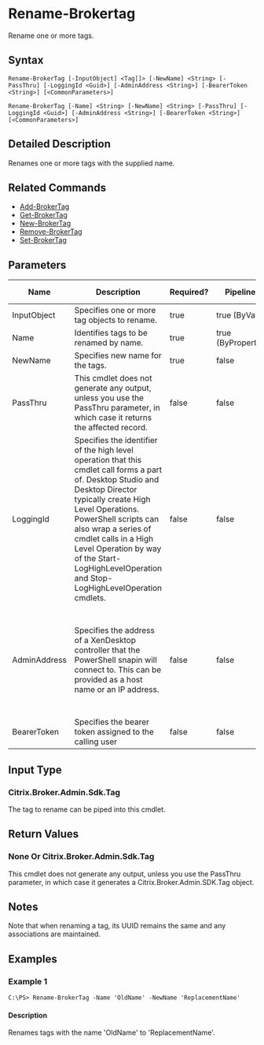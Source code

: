 ﻿
# Rename-Brokertag
Rename one or more tags.
## Syntax
```
Rename-BrokerTag [-InputObject] <Tag[]> [-NewName] <String> [-PassThru] [-LoggingId <Guid>] [-AdminAddress <String>] [-BearerToken <String>] [<CommonParameters>]

Rename-BrokerTag [-Name] <String> [-NewName] <String> [-PassThru] [-LoggingId <Guid>] [-AdminAddress <String>] [-BearerToken <String>] [<CommonParameters>]
```
## Detailed Description
Renames one or more tags with the supplied name.


## Related Commands

* [Add-BrokerTag](./Add-BrokerTag/)
* [Get-BrokerTag](./Get-BrokerTag/)
* [New-BrokerTag](./New-BrokerTag/)
* [Remove-BrokerTag](./Remove-BrokerTag/)
* [Set-BrokerTag](./Set-BrokerTag/)
## Parameters
| Name   | Description | Required? | Pipeline Input | Default Value |
| --- | --- | --- | --- | --- |
| InputObject | Specifies one or more tag objects to rename. | true | true (ByValue) |  |
| Name | Identifies tags to be renamed by name. | true | true (ByPropertyName) |  |
| NewName | Specifies new name for the tags. | true | false |  |
| PassThru | This cmdlet does not generate any output, unless you use the PassThru parameter, in which case it returns the affected record. | false | false | False |
| LoggingId | Specifies the identifier of the high level operation that this cmdlet call forms a part of. Desktop Studio and Desktop Director typically create High Level Operations. PowerShell scripts can also wrap a series of cmdlet calls in a High Level Operation by way of the Start-LogHighLevelOperation and Stop-LogHighLevelOperation cmdlets. | false | false |  |
| AdminAddress | Specifies the address of a XenDesktop controller that the PowerShell snapin will connect to. This can be provided as a host name or an IP address. | false | false | Localhost. Once a value is provided by any cmdlet, this value will become the default. |
| BearerToken | Specifies the bearer token assigned to the calling user | false | false |  |

## Input Type

### Citrix.Broker.Admin.Sdk.Tag
The tag to rename can be piped into this cmdlet.
## Return Values

### None Or Citrix.Broker.Admin.Sdk.Tag
This cmdlet does not generate any output, unless you use the PassThru parameter, in which case it generates a Citrix.Broker.Admin.SDK.Tag object.
## Notes
Note that when renaming a tag, its UUID remains the same and any associations are maintained.
## Examples

### Example 1
```
C:\PS> Rename-BrokerTag -Name 'OldName' -NewName 'ReplacementName'
```
#### Description
Renames tags with the name 'OldName' to 'ReplacementName'.
